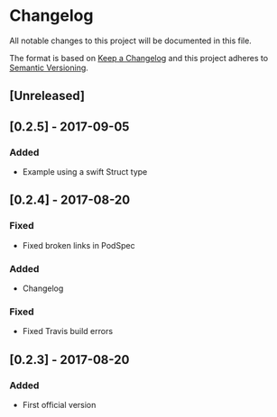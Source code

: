 # Changelog
All notable changes to this project will be documented in this file.

The format is based on [Keep a Changelog](http://keepachangelog.com/en/1.0.0/)
and this project adheres to [Semantic Versioning](http://semver.org/spec/v2.0.0.html).

## [Unreleased]

## [0.2.5] - 2017-09-05
### Added
- Example using a swift Struct type

## [0.2.4] - 2017-08-20
### Fixed
- Fixed broken links in PodSpec

### Added
- Changelog

### Fixed
- Fixed Travis build errors

## [0.2.3] - 2017-08-20
### Added
- First official version
